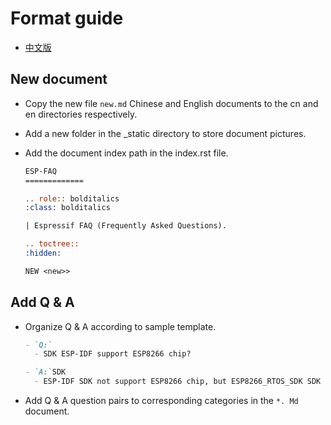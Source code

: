 # Format guide

* [中文版](./README_CN.md)

## New document

* Copy the new file `new.md` Chinese and English documents to the cn and en directories respectively.
* Add a new folder in the _static directory to store document pictures.
* Add the document index path in the index.rst file.

  ``` rst
  ESP-FAQ
  =============

  .. role:: bolditalics
  :class: bolditalics

  | Espressif FAQ (Frequently Asked Questions).

  .. toctree::
  :hidden:

  NEW <new>>
  ```

## Add Q & A

* Organize Q & A according to sample template.

  ``` Markdown
  - `Q:`
    - SDK ESP-IDF support ESP8266 chip?

  - `A:`SDK
    - ESP-IDF SDK not support ESP8266 chip, but ESP8266_RTOS_SDK SDK release/v3.0 and later versions have been replaced with ESP-IDF style, and some components are already compatible.
    ```

* Add Q & A question pairs to corresponding categories in the `*. Md` document.
